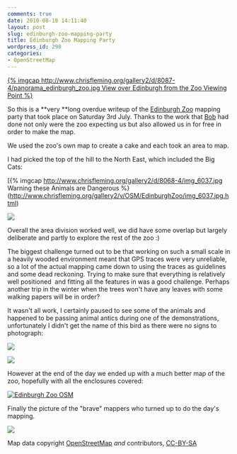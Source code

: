 ```yaml
---
comments: true
date: 2010-08-18 14:11:40
layout: post
slug: edinburgh-zoo-mapping-party
title: Edinburgh Zoo Mapping Party
wordpress_id: 298
categories:
- OpenStreetMap
---
```


[{% imgcap http://www.chrisfleming.org/gallery2/d/8087-4/panorama_edinburgh_zoo.jpg View over Edinburgh from the Zoo Viewing Point %}](http://www.chrisfleming.org/gallery2/main.php?g2_view=panorama.Panorama&g2_itemId=8085)

So this is a **very **long overdue writeup of the [Edinburgh Zoo](http://www.edinburghzoo.org.uk/) mapping party that took place on Saturday 3rd July. Thanks to the work that [Bob](http://wiki.openstreetmap.org/wiki/User:Central_America) had done not only were the zoo expecting us but also allowed us in for free in order to make the map.

We used the zoo's own map to create a cake and each took an area to map.

I had picked the top of the hill to the North East, which included the Big Cats:


[{% imgcap http://www.chrisfleming.org/gallery2/d/8068-4/img_6037.jpg Warning these Animals are Dangerous %}(http://www.chrisfleming.org/gallery2/v/OSM/EdinburghZoo/img_6037.jpg.html)

[![](http://www.chrisfleming.org/gallery2/d/8072-4/img_6040+_Modified_.jpg)](http://www.chrisfleming.org/gallery2/v/OSM/EdinburghZoo/img_6040+_Modified_.jpg.html)

Overall the area division worked well, we did have some overlap but largely deliberate and partly to explore the rest of the zoo :)

The biggest challenge turned out to be that working on such a small scale in a heavily wooded environment meant that GPS traces were very unreliable, so a lot of the actual mapping came down to using the traces as guidelines and some dead reckoning. Trying to make sure that everything is relatively well positioned  and fitting all the features in was a good challenge. Perhaps another trip in the winter when the trees won't have any leaves with some walking papers will be in order?

It wasn't all work, I certainly paused to see some of the animals and happened to be passing animal antics during one of the demonstrations, unfortunately I didn't get the name of this bird as there were no signs to photograph:

[![](http://www.chrisfleming.org/gallery2/d/8078-4/img_6212+_Modified_.jpg)](http://www.chrisfleming.org/gallery2/v/OSM/EdinburghZoo/img_6212+_Modified_.jpg.html)

[![](http://www.chrisfleming.org/gallery2/d/8075-4/img_6194.jpg)](http://www.chrisfleming.org/gallery2/v/OSM/EdinburghZoo/img_6194.jpg.html)

However at the end of the day we ended up with a much better map of the zoo, hopefully with all the enclosures covered:

[![Edinburgh Zoo OSM](http://www.chrisfleming.org/wp/wp-content/uploads/2010/08/EdinburghZoo.png)](http://www.openstreetmap.org/?lat=55.945504&lon=-3.268237&zoom=18&layers=M)

Finally the picture of the "brave" mappers who turned up to do the day's mapping.

![](http://www.chrisfleming.org/gallery2/d/8081-4/img_6269.jpg)

Map data copyright [OpenStreetMap](http://www.openstreetmap.org/) _and_ contributors, [CC-BY-SA](http://creativecommons.org/licenses/by-sa/2.0/)
